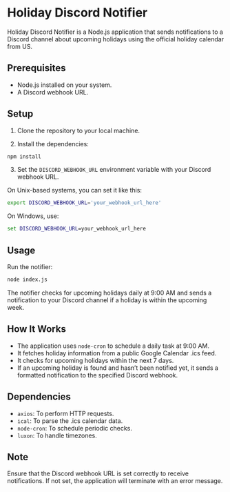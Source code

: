 # Holiday Discord Notifier

Holiday Discord Notifier is a Node.js application that sends notifications to a Discord channel about upcoming holidays using the official holiday calendar from US.

## Prerequisites

- Node.js installed on your system.
- A Discord webhook URL.

## Setup

1. Clone the repository to your local machine.

2. Install the dependencies:

```sh
npm install
```

3. Set the `DISCORD_WEBHOOK_URL` environment variable with your Discord webhook URL.

On Unix-based systems, you can set it like this:

```sh
export DISCORD_WEBHOOK_URL='your_webhook_url_here'
```

On Windows, use:

```cmd
set DISCORD_WEBHOOK_URL=your_webhook_url_here
```

## Usage

Run the notifier:

```sh
node index.js
```

The notifier checks for upcoming holidays daily at 9:00 AM and sends a notification to your Discord channel if a holiday is within the upcoming week.

## How It Works

- The application uses `node-cron` to schedule a daily task at 9:00 AM.
- It fetches holiday information from a public Google Calendar .ics feed.
- It checks for upcoming holidays within the next 7 days.
- If an upcoming holiday is found and hasn’t been notified yet, it sends a formatted notification to the specified Discord webhook.

## Dependencies

- `axios`: To perform HTTP requests.
- `ical`: To parse the .ics calendar data.
- `node-cron`: To schedule periodic checks.
- `luxon`: To handle timezones.

## Note

Ensure that the Discord webhook URL is set correctly to receive notifications. If not set, the application will terminate with an error message.

